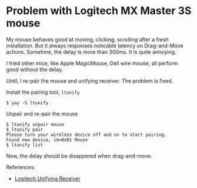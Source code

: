 # Problem with Logitech MX Master 3S mouse

My mouse behaves good at moving, clicking, scrolling after a fresh installation. But it always responses noticable latency on Drag-and-Move actions. Sometime, the delay is more than 300ms. It is quite annoying.

I tried other mice, like Apple MagicMouse, Dell wire mouse, all perform good without the delay.

Until, I re-pair the mouse and unifying receiver. The problem is fixed.

Install the pairing tool, `ltunify`

```shell
$ yay -S ltunify
```

Unpair and re-pair the mouse

```shell
$ ltunify unpair mouse
$ ltunify pair
Please turn your wireless device off and on to start pairing.
Found new device, id=0x01 Mouse
$ ltunify list
```

Now, the delay should be disappered when drag-and-move.

References:
- [Logitech Unifying Receiver](https://wiki.archlinux.org/title/Logitech_Unifying_Receiver)